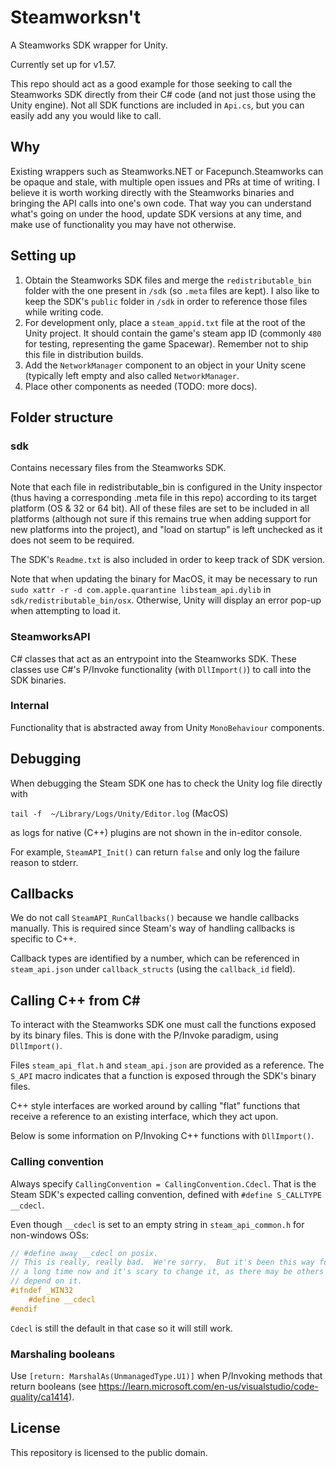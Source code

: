 # Steamworksn't

A Steamworks SDK wrapper for Unity.

Currently set up for v1.57.

This repo should act as a good example for those seeking to call the Steamworks SDK directly from their C# code (and not just those using the Unity engine). Not all SDK functions are included in `Api.cs`, but you can easily add any you would like to call.

## Why

Existing wrappers such as Steamworks.NET or Facepunch.Steamworks can be opaque and stale, with multiple open issues and PRs at time of writing. I believe it is worth working directly with the Steamworks binaries and bringing the API calls into one's own code. That way you can understand what's going on under the hood, update SDK versions at any time, and make use of functionality you may have not otherwise.



## Setting up

1. Obtain the Steamworks SDK files and merge the `redistributable_bin` folder with the one present in `/sdk` (so `.meta` files are kept). I also like to keep the SDK's `public` folder in `/sdk` in order to reference those files while writing code.
1. For development only, place a `steam_appid.txt` file at the root of the Unity project. It should contain the game's steam app ID (commonly `480` for testing, representing the game Spacewar). Remember not to ship this file in distribution builds.
1. Add the `NetworkManager` component to an object in your Unity scene (typically left empty and also called `NetworkManager`.
1. Place other components as needed (TODO: more docs).

## Folder structure

### sdk

Contains necessary files from the Steamworks SDK.

Note that each file in redistributable_bin is configured in the Unity inspector (thus having a corresponding .meta file in this repo) according to its target platform (OS & 32 or 64 bit). All of these files are set to be included in all platforms (although not sure if this remains true when adding support for new platforms into the project), and "load on startup" is left unchecked as it does not seem to be required.

The SDK's `Readme.txt` is also included in order to keep track of SDK version.

Note that when updating the binary for MacOS, it may be necessary to run `sudo xattr -r -d com.apple.quarantine libsteam_api.dylib` in `sdk/redistributable_bin/osx`. Otherwise, Unity will display an error pop-up when attempting to load it.

### SteamworksAPI

C# classes that act as an entrypoint into the Steamworks SDK. These classes use C#'s P/Invoke functionality (with `DllImport()`) to call into the SDK binaries.

### Internal

Functionality that is abstracted away from Unity `MonoBehaviour` components.

## Debugging

When debugging the Steam SDK one has to check the Unity log file directly with

`tail -f  ~/Library/Logs/Unity/Editor.log` (MacOS)

as logs for native (C++) plugins are not shown in the in-editor console.

For example, `SteamAPI_Init()` can return `false` and only log the failure reason to stderr.

## Callbacks

We do not call `SteamAPI_RunCallbacks()` because we handle callbacks manually. This is required since Steam's way of handling callbacks is specific to C++.

Callback types are identified by a number, which can be referenced in `steam_api.json` under `callback_structs` (using the `callback_id` field).

## Calling C++ from C#

To interact with the Steamworks SDK one must call the functions exposed by its binary files. This is done with the P/Invoke paradigm, using `DllImport()`.

Files `steam_api_flat.h` and `steam_api.json` are provided as a reference. The `S_API` macro indicates that a function is exposed through the SDK's binary files.

C++ style interfaces are worked around by calling "flat" functions that receive a reference to an existing interface, which they act upon.

Below is some information on P/Invoking C++ functions with `DllImport()`.

### Calling convention

Always specify `CallingConvention = CallingConvention.Cdecl`. That is the Steam SDK's expected calling convention, defined with `#define S_CALLTYPE __cdecl`.

Even though `__cdecl` is set to an empty string in `steam_api_common.h` for non-windows OSs:

```C++
// #define away __cdecl on posix.
// This is really, really bad.  We're sorry.  But it's been this way for
// a long time now and it's scary to change it, as there may be others that
// depend on it.
#ifndef _WIN32
	#define __cdecl
#endif
```

`Cdecl` is still the default in that case so it will still work.

### Marshaling booleans

Use `[return: MarshalAs(UnmanagedType.U1)]` when P/Invoking methods that return booleans (see https://learn.microsoft.com/en-us/visualstudio/code-quality/ca1414).

## License

This repository is licensed to the public domain.
